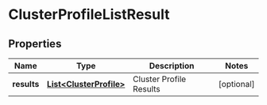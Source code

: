 # ClusterProfileListResult

## Properties
Name | Type | Description | Notes
------------ | ------------- | ------------- | -------------
**results** | [**List&lt;ClusterProfile&gt;**](ClusterProfile.md) | Cluster Profile Results |  [optional]
